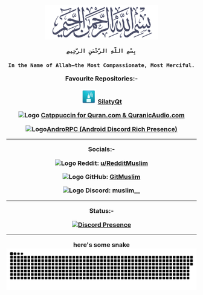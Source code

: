 <h3 align="center">
	<picture>
		<source srcset="Bismillah_Mocha.png" width="300" alt="Bismillah" media="(prefers-color-scheme: dark)"/>
      		<source srcset="Bismillah_Latte.png" width="300" alt="Bismillah" media="(prefers-color-scheme: light), (prefers-color-scheme: no-preference)"/>
		<img src="Bismillah_Latte.png" width="300" alt="Bismillah"/>
	</picture>
	
	بِسْمِ اللَّهِ الرَّحْمَنِ الرَّحِيمِ
		
	In the Name of Allah—the Most Compassionate, Most Merciful.
Favourite Repositories:-

<img src="https://raw.githubusercontent.com/LinuxForGeeks/SilatyQt/main/images/Icons/silaty.png" width="40" alt="Logo"/> [SilatyQt](https://github.com/LinuxForGeeks/SilatyQt)	
	
<img src="https://raw.githubusercontent.com/mustafakhalaf-git/quran/main/assets/quran.png" width="40" alt="Logo"/> [Catppuccin for Quran.com & QuranicAudio.com](https://github.com/mustafakhalaf-git/quran)

<img src="https://logos-world.net/wp-content/uploads/2020/12/Discord-Logo.png" width="40" alt="Logo"/>[AndroRPC (Android Discord Rich Presence)](https://github.com/mustafakhalaf-git/AndroRPC)

------------
Socials:-

<img src="https://www.redditinc.com/assets/images/site/logo01.svg" width="30" alt="Logo"/> Reddit: [u/RedditMuslim](https://reddit.com/u/RedditMuslim)

<img src="https://github.githubassets.com/images/modules/logos_page/GitHub-Mark.png" width="30" alt="Logo"/> GitHub: [GitMuslim](https://github.com/GitMuslim)

<img src="https://logos-world.net/wp-content/uploads/2020/12/Discord-Logo.png" width="40" alt="Logo"/> Discord: muslim__

-------------------------
Status:-

[![Discord Presence](https://lanyard.cnrad.dev/api/1087077216199921716?showDisplayName=true&bg=181825&borderRadius=50px)](https://discord.com/users/1087077216199921716)

-------------------------

here's some snake
<img src="snake.svg">
</h3>
